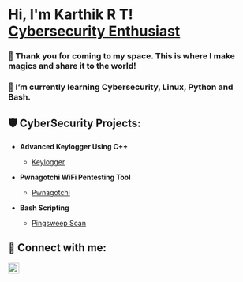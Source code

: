 <h1>Hi, I'm Karthik R T! <br/> <a href="https://www.linkedin.com/in/karthik-r-t/">Cybersecurity Enthusiast</a></h1>

### 👀 Thank you for coming to my space. This is where I make magics and share it to the world! 
### 🌱 I’m currently learning Cybersecurity, Linux, Python and Bash.

<h2>🛡️ CyberSecurity Projects:</h2>

- <b>Advanced Keylogger Using C++</b>
  - [Keylogger](https://github.com/recursive-bot/Advanced-Keylogger.git)
  
- <b>Pwnagotchi WiFi Pentesting Tool</b>
  - [Pwnagotchi](https://github.com/recursive-bot/Pwnagotchi)
    
- <b>Bash Scripting</b>
  - [Pingsweep Scan](https://github.com/recursive-bot/Bash-Scripting/blob/main/1.pingsweep.sh)

<h2> 🤳 Connect with me:</h2>

[<img align="left" alt="Karthik-R-T | LinkedIn" width="22px" src="https://cdn.jsdelivr.net/npm/simple-icons@v3/icons/linkedin.svg" />][linkedin]

[linkedin]: https://www.linkedin.com/in/karthik-r-t/
